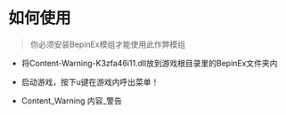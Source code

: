 # 如何使用
> 你必须安装BepinEx模组才能使用此作弊模组

- 将Content-Warning-K3zfa46i11.dll放到游戏根目录里的BepinEx文件夹内
- 启动游戏，按下u键在游戏内呼出菜单！

- Content_Warning 内容_警告

